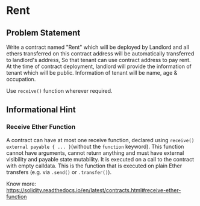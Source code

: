 # Rent
## Problem Statement

Write a contract named "Rent" which will be deployed by Landlord and all ethers transferred on this contract address will be automatically transferred to landlord's address, So that tenant can use contract address to pay rent. At the time of contract deployment, landlord will provide the information of tenant which will be public. Information of tenant will be name, age & occupation.

Use `receive()` function wherever required. 

## Informational Hint

### Receive Ether Function
A contract can have at most one receive function, declared using `receive() external payable { ... }`(without the `function` keyword). This function cannot have arguments, cannot return anything and must have external visibility and payable state mutability. It is executed on a call to the contract with empty calldata. This is the function that is executed on plain Ether transfers (e.g. via `.send()` or `.transfer()`).

Know more: https://solidity.readthedocs.io/en/latest/contracts.html#receive-ether-function

